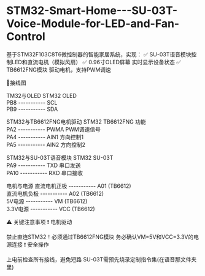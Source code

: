 # STM32-Smart-Home---SU-03T-Voice-Module-for-LED-and-Fan-Control
基于STM32F103C8T6微控制器的智能家居系统，实现：
✅ ​​SU-03T语音模块​​ 控制LED和直流电机（模拟风扇）
✅ ​​0.96寸OLED屏幕​​ 实时显示设备状态
✅ ​​TB6612FNG模块​​ 驱动电机，支持PWM调速

 🔌接线图

TM32与OLED
STM32          OLED  
PB8      -----------  SCL  
PB9      -----------  SDA  

STM32与TB6612FNG电机驱动
STM32          TB6612FNG      功能  
PA2      -----------  PWMA       PWM调速信号  
PA4      -----------  AIN1       方向控制1  
PA5      -----------  AIN2       方向控制2  

STM32与SU-03T语音模块
STM32          SU-03T  
PA9      -----------  TXD        串口发送  
PA10     -----------  RXD        串口接收  

电机与电源
直流电机正极  -----------  A01 (TB6612)  
直流电机负极  -----------  A02 (TB6612)  
5V电源       -----------  VM  (TB6612)  
3.3V电源     -----------  VCC (TB6612)  

⚠️ 关键注意事项
❗ ​​电机驱动​​

禁止直连STM32！必须通过TB6612FNG模块
务必确认VM=5V和VCC=3.3V的电源连接
❗ ​​安全操作​​

上电前检查所有接线，避免短路
SU-03T需预先烧录定制指令集(在语音那文件夹里)
